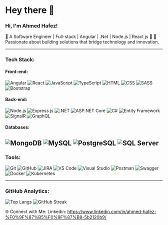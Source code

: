 # Hey there 👋

### Hi, I'm Ahmed Hafez!
🌟 A Software Engineer | Full-stack | Angular | .Net | Node.js | React.js 🚀
👀 Passionate about building solutions that bridge technology and innovation.

---

### Tech Stack:
#### Front-end:
![Angular](https://img.shields.io/badge/-Angular-DD0031?logo=angular&logoColor=white&style=flat-square)
![React](https://img.shields.io/badge/-React-61DAFB?logo=react&logoColor=white&style=flat-square)
![JavaScript](https://img.shields.io/badge/-JavaScript-F7DF1E?logo=javascript&logoColor=black&style=flat-square)
![TypeScript](https://img.shields.io/badge/-TypeScript-3178C6?logo=typescript&logoColor=white&style=flat-square)
![HTML](https://img.shields.io/badge/-HTML5-E34F26?logo=html5&logoColor=white&style=flat-square)
![CSS](https://img.shields.io/badge/-CSS3-1572B6?logo=css3&logoColor=white&style=flat-square)
![SASS](https://img.shields.io/badge/-SASS-CC6699?logo=sass&logoColor=white&style=flat-square)
![Bootstrap](https://img.shields.io/badge/-Bootstrap-7952B3?logo=bootstrap&logoColor=white&style=flat-square)
#### Back-end:
![Node.js](https://img.shields.io/badge/-Node.js-339933?logo=node.js&logoColor=white&style=flat-square)
![Express.js](https://img.shields.io/badge/-Express.js-000000?logo=express&logoColor=white&style=flat-square)
![.NET](https://img.shields.io/badge/-.NET-512BD4?logo=.net&logoColor=white&style=flat-square)
![ASP.NET Core](https://img.shields.io/badge/ASP.NET_Core-512BD4?logo=aspdotnet&logoColor=white&style=flat-square)
![C#](https://img.shields.io/badge/-C%23-239120?logo=c-sharp&logoColor=white&style=flat-square)
![Entity Framework](https://img.shields.io/badge/Entity_Framework-9B4F96?logo=entity-framework&logoColor=white&style=flat-square)
![SignalR](https://img.shields.io/badge/SignalR-7A7A7A?logo=signalr&logoColor=white&style=flat-square)
![GraphQL](https://img.shields.io/badge/-GraphQL-E10098?logo=graphql&logoColor=white&style=flat-square)
#### Databases:
![MongoDB](https://img.shields.io/badge/-MongoDB-47A248?logo=mongodb&logoColor=white&style=flat-square)
![MySQL](https://img.shields.io/badge/-MySQL-4479A1?logo=mysql&logoColor=white&style=flat-square)
![PostgreSQL](https://img.shields.io/badge/-PostgreSQL-4169E1?logo=postgresql&logoColor=white&style=flat-square)
![SQL Server](https://img.shields.io/badge/-SQL%20Server-CC2927?logo=microsoftsqlserver&logoColor=white&style=flat-square)
---

### Tools:
![Git](https://img.shields.io/badge/-Git-F05032?logo=git&logoColor=white&style=flat-square)
![GitHub](https://img.shields.io/badge/-GitHub-181717?logo=github&logoColor=white&style=flat-square)
![JIRA](https://img.shields.io/badge/-JIRA-0052CC?logo=jira&logoColor=white&style=flat-square)
![VS Code](https://img.shields.io/badge/-VS%20Code-007ACC?logo=visual-studio-code&logoColor=white&style=flat-square)
![Visual Studio](https://img.shields.io/badge/Visual_Studio-5C2D91?logo=visualstudio&logoColor=white&style=flat-square)
![Postman](https://img.shields.io/badge/-Postman-FF6C37?logo=postman&logoColor=white&style=flat-square)
![Swagger](https://img.shields.io/badge/-Swagger-85EA2D?logo=swagger&logoColor=black&style=flat-square)
![Docker](https://img.shields.io/badge/-Docker-2496ED?logo=docker&logoColor=white&style=flat-square)
![Kubernetes](https://img.shields.io/badge/-Kubernetes-326CE5?logo=kubernetes&logoColor=white&style=flat-square)

---

### GitHub Analytics:
![Top Langs](https://github-readme-stats.vercel.app/api/top-langs/?username=AhmedHafez1) ![GitHub Streak](https://github-readme-streak-stats.herokuapp.com/?user=AhmedHafez1)

🌐 Connect with Me:
Linkedin: https://www.linkedin.com/in/ahmed-hafez-%F0%9F%87%B5%F0%9F%87%B8-5b2120b9/
